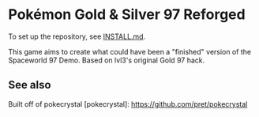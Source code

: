 # Pokémon Gold & Silver 97 Reforged



To set up the repository, see [INSTALL.md](INSTALL.md).

This game aims to create what could have been a "finished" version of the Spaceworld 97 Demo. 
Based on lvl3's original Gold 97 hack.


## See also

Built off of pokecrystal
[pokecrystal]: https://github.com/pret/pokecrystal
